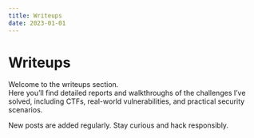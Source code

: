 ```yaml
---
title: Writeups
date: 2023-01-01
---
```


# Writeups

Welcome to the writeups section.  
Here you’ll find detailed reports and walkthroughs of the challenges I’ve solved, including CTFs, real-world vulnerabilities, and practical security scenarios.

<!-- ARTICLES:START -->
<!-- ARTICLES:END -->

New posts are added regularly. Stay curious and hack responsibly.

